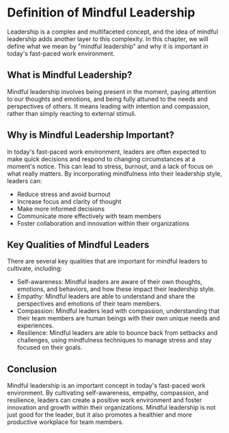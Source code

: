 Definition of Mindful Leadership
=========================================================

Leadership is a complex and multifaceted concept, and the idea of mindful leadership adds another layer to this complexity. In this chapter, we will define what we mean by "mindful leadership" and why it is important in today's fast-paced work environment.

What is Mindful Leadership?
---------------------------

Mindful leadership involves being present in the moment, paying attention to our thoughts and emotions, and being fully attuned to the needs and perspectives of others. It means leading with intention and compassion, rather than simply reacting to external stimuli.

Why is Mindful Leadership Important?
------------------------------------

In today's fast-paced work environment, leaders are often expected to make quick decisions and respond to changing circumstances at a moment's notice. This can lead to stress, burnout, and a lack of focus on what really matters. By incorporating mindfulness into their leadership style, leaders can:

* Reduce stress and avoid burnout
* Increase focus and clarity of thought
* Make more informed decisions
* Communicate more effectively with team members
* Foster collaboration and innovation within their organizations

Key Qualities of Mindful Leaders
--------------------------------

There are several key qualities that are important for mindful leaders to cultivate, including:

* Self-awareness: Mindful leaders are aware of their own thoughts, emotions, and behaviors, and how these impact their leadership style.
* Empathy: Mindful leaders are able to understand and share the perspectives and emotions of their team members.
* Compassion: Mindful leaders lead with compassion, understanding that their team members are human beings with their own unique needs and experiences.
* Resilience: Mindful leaders are able to bounce back from setbacks and challenges, using mindfulness techniques to manage stress and stay focused on their goals.

Conclusion
----------

Mindful leadership is an important concept in today's fast-paced work environment. By cultivating self-awareness, empathy, compassion, and resilience, leaders can create a positive work environment and foster innovation and growth within their organizations. Mindful leadership is not just good for the leader, but it also promotes a healthier and more productive workplace for team members.
